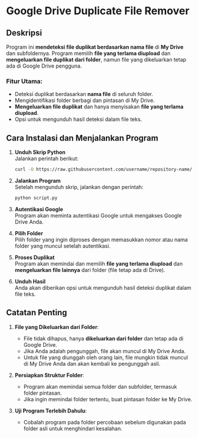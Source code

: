 # Google Drive Duplicate File Remover

## Deskripsi  
Program ini **mendeteksi file duplikat berdasarkan nama file** di **My Drive** dan subfoldernya. Program memilih **file yang terlama diupload** dan **mengeluarkan file duplikat dari folder**, namun file yang dikeluarkan tetap ada di Google Drive pengguna.

### Fitur Utama:
- Deteksi duplikat berdasarkan **nama file** di seluruh folder.
- Mengidentifikasi folder berbagi dan pintasan di My Drive.
- **Mengeluarkan file duplikat** dan hanya menyisakan **file yang terlama diupload**.
- Opsi untuk mengunduh hasil deteksi dalam file teks.

## Cara Instalasi dan Menjalankan Program

1. **Unduh Skrip Python**  
   Jalankan perintah berikut:  
   ```bash  
   curl -O https://raw.githubusercontent.com/username/repository-name/refs/heads/main/script.py  
   ```

2. **Jalankan Program**  
   Setelah mengunduh skrip, jalankan dengan perintah:  
   ```bash  
   python script.py  
   ```

3. **Autentikasi Google**  
   Program akan meminta autentikasi Google untuk mengakses Google Drive Anda.

4. **Pilih Folder**  
   Pilih folder yang ingin diproses dengan memasukkan nomor atau nama folder yang muncul setelah autentikasi.

5. **Proses Duplikat**  
   Program akan memindai dan memilih **file yang terlama diupload** dan **mengeluarkan file lainnya** dari folder (file tetap ada di Drive).

6. **Unduh Hasil**  
   Anda akan diberikan opsi untuk mengunduh hasil deteksi duplikat dalam file teks.

## Catatan Penting

1. **File yang Dikeluarkan dari Folder**:  
   - File tidak dihapus, hanya **dikeluarkan dari folder** dan tetap ada di Google Drive.
   - Jika Anda adalah pengunggah, file akan muncul di My Drive Anda.  
   - Untuk file yang diunggah oleh orang lain, file mungkin tidak muncul di My Drive Anda dan akan kembali ke pengunggah asli.

2. **Persiapkan Struktur Folder**:  
   - Program akan memindai semua folder dan subfolder, termasuk folder pintasan.
   - Jika ingin memindai folder tertentu, buat pintasan folder ke My Drive.

3. **Uji Program Terlebih Dahulu**:  
   - Cobalah program pada folder percobaan sebelum digunakan pada folder asli untuk menghindari kesalahan.
